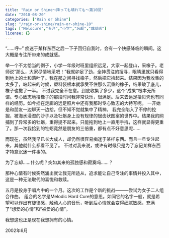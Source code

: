 ```yaml
---
title: "Rain or Shine～降っても晴れても〜第10回"
date: "2010-08-20"
categories: ["Rain or Shine"]
slug: "/rain-or-shine/rain-or-shine-10"
tags: ["Melocure","专注","小学","忘却","成就感"]
license: {}
---
```


“……呼~” 痴迷于某样东西之后一下子回归自我时，会有一个快感降临的瞬间。这大概是专注所带来的成就感。

举一个不太恰当的例子，小学一年级时班里组织远足，大家一起登山，采橡子。老师说“那么，大家尽情地采吧！”我就卯足了劲，全神贯注的搜寻，眼睛里就只看得到地上的土和落叶了。我在那之间寻找橡子，然后把它拾起来。结果因为我收集的太多了，站起来的时候，塑料袋根本就承受不住那么沉重的橡子，结果破了底儿，橡子也撒了一半。 不过我完全不在意。到底收集了多少，这个“成果”根本无所谓。专心致志地拾橡子的那段时间我非常快乐，很满足。后来去远足拾贝壳也有同样的经历。如今挂在走廊的远足照片中还有我那时专心致志的大特写呢。 一开始是和朋友一边聊天一边拾，但不知不觉就集中了精神。 我完全陷入了不停的挖掘，被海水浸湿的沙子以及牡蛎身上没有规律的锯齿状图案的世界中。结果我的网捕到了异常多的牡蛎，重得提不起来。只能拖到地上一直用手拽，这样就显得更重了。那一次我拾到的牡蛎竟然是朋友的三倍重，都有点不好意思呢……

而现在，虽然我早已长大成人，却仍然很容易痴迷于某样东西。而且一旦专注起来，其他就什么都看不见了。 不过对我来说，或许有时候只是为了忘记某样东西才特意沉迷一件事的。

为了忘却……什么呢？突如其来的孤独感和寂寞吗……？

那种心情有时候突然涌出就让我无所适从，追求能让自己专注的事情并投入其中，这是一种无法取代的喜悦和救赎。

五月是投身于唱片中的一个月。这次的工作是个新的挑战―――尝试为女子二人组合作曲。 组合的名字是Melodic Hard Cure的意思。如同它的名字一般，就是希望可以作出有旋律感，触动人心的音乐，听到后心情就会变得细腻敏感，充满了“想爱的心情”和“被爱的心情”。

我想这也正是现在我想拥有的心情。

2002年6月
